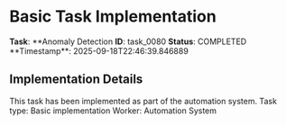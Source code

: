 # Basic Task Implementation

**Task**: **Anomaly Detection
**ID**: task_0080
**Status**: COMPLETED
**Timestamp\*\*: 2025-09-18T22:46:39.846889

## Implementation Details

This task has been implemented as part of the automation system.
Task type: Basic implementation
Worker: Automation System
